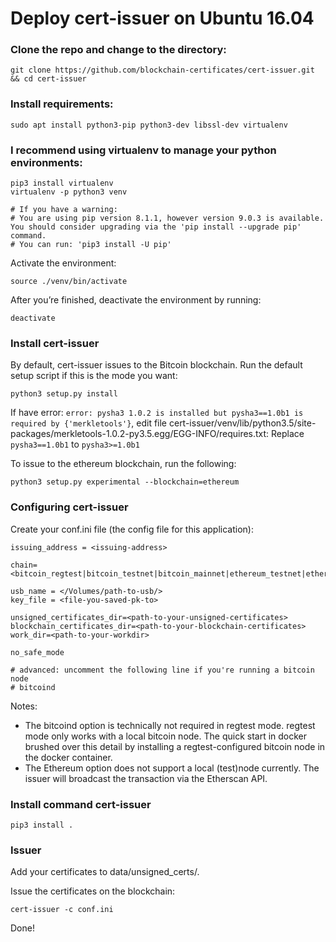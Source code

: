 # Deploy cert-issuer on Ubuntu 16.04

### Clone the repo and change to the directory:
    git clone https://github.com/blockchain-certificates/cert-issuer.git && cd cert-issuer

### Install requirements:
    sudo apt install python3-pip python3-dev libssl-dev virtualenv

### I recommend using virtualenv to manage your python environments:
    pip3 install virtualenv
    virtualenv -p python3 venv

    # If you have a warning:
    # You are using pip version 8.1.1, however version 9.0.3 is available. You should consider upgrading via the 'pip install --upgrade pip' command.
    # You can run: 'pip3 install -U pip'

Activate the environment:

    source ./venv/bin/activate
    
After you’re finished, deactivate the environment by running:

    deactivate

### Install cert-issuer
By default, cert-issuer issues to the Bitcoin blockchain. Run the default setup script if this is the mode you want:

    python3 setup.py install
    
If have error: `error: pysha3 1.0.2 is installed but pysha3==1.0b1 is required by {'merkletools'}`, edit file cert-issuer/venv/lib/python3.5/site-packages/merkletools-1.0.2-py3.5.egg/EGG-INFO/requires.txt: Replace `pysha3==1.0b1` to `pysha3>=1.0b1`

To issue to the ethereum blockchain, run the following:

    python3 setup.py experimental --blockchain=ethereum

### Configuring cert-issuer
Create your conf.ini file (the config file for this application):

    issuing_address = <issuing-address>

    chain=<bitcoin_regtest|bitcoin_testnet|bitcoin_mainnet|ethereum_testnet|ethereum_ropsten|ethereum_mainnet|mockchain>
    
    usb_name = </Volumes/path-to-usb/>
    key_file = <file-you-saved-pk-to>

    unsigned_certificates_dir=<path-to-your-unsigned-certificates>
    blockchain_certificates_dir=<path-to-your-blockchain-certificates>
    work_dir=<path-to-your-workdir>

    no_safe_mode

    # advanced: uncomment the following line if you're running a bitcoin node
    # bitcoind

Notes:
* The bitcoind option is technically not required in regtest mode. regtest mode only works with a local bitcoin node. The quick start in docker brushed over this detail by installing a regtest-configured bitcoin node in the docker container.
* The Ethereum option does not support a local (test)node currently. The issuer will broadcast the transaction via the Etherscan API.

### Install command cert-issuer
    pip3 install .

### Issuer
Add your certificates to data/unsigned_certs/.

Issue the certificates on the blockchain:

    cert-issuer -c conf.ini

Done!
